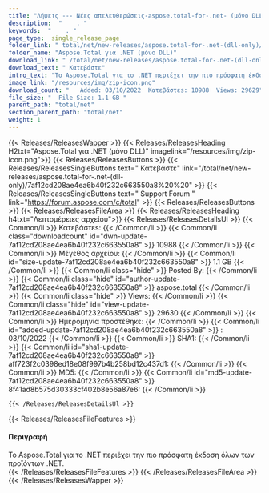 ```yaml
---
title: "Λήψεις --- Νέες απελευθερώσεις-aspose.total-for-.net- (μόνο DLL)." 
description:  "    . " 
keywords:  "    . " 
page_type:  single_release_page
folder_link: " total/net/new-releases/aspose.total-for-.net-(dll-only)/"
folder_name: "Aspose.Total για .NET (μόνο DLL)"
download_link: " /total/net/new-releases/aspose.total-for-.net-(dll-only)/7af12cd208ae4ea6b40f232c663550a8"
download_text: " Κατεβάστε"
intro_text: "Το Aspose.Total για το .NET περιέχει την πιο πρόσφατη έκδοση όλων των προϊόντων .NET."
image_link: "/resources/img/zip-icon.png"
download_count: "   Added: 03/10/2022  Κατεβάστεs: 10988  Views: 29629"
file_size: "  File Size: 1.1 GB "
parent_path: "total/net"
section_parent_path: "total/net"
weight: 1
---
```


{{< Releases/ReleasesWapper >}}
  {{< Releases/ReleasesHeading H2txt="Aspose.Total για .NET (μόνο DLL)" imagelink="/resources/img/zip-icon.png">}}
  {{< Releases/ReleasesButtons >}}
    {{< Releases/ReleasesSingleButtons text=" Κατεβάστε" link="/total/net/new-releases/aspose.total-for-.net-(dll-only)/7af12cd208ae4ea6b40f232c663550a8%20%20" >}}
    {{< Releases/ReleasesSingleButtons text=" Support Forum " link="https://forum.aspose.com/c/total" >}}
  {{< Releases/ReleasesButtons >}}
  {{< Releases/ReleasesFileArea >}}
    {{< Releases/ReleasesHeading h4txt="Λεπτομέρειες αρχείου">}}
    {{< Releases/ReleasesDetailsUl >}}
            {{< Common/li  >}} Κατεβάστεs: {{< /Common/li >}} 
      {{< Common/li class="downloadcount" id="dwn-update-7af12cd208ae4ea6b40f232c663550a8" >}} 10988 {{< /Common/li >}} 
      {{< Common/li  >}} Μέγεθος αρχείου: {{< /Common/li >}} 
      {{< Common/li id="size-update-7af12cd208ae4ea6b40f232c663550a8" >}} 1.1 GB {{< /Common/li >}} 
      {{< Common/li  class="hide" >}} Posted By: {{< /Common/li >}} 
      {{< Common/li class="hide" id="author-update-7af12cd208ae4ea6b40f232c663550a8" >}} aspose.total {{< /Common/li >}} 
      {{< Common/li class="hide"  >}} Views: {{< /Common/li >}} 
      {{< Common/li class="hide" id="view-update-7af12cd208ae4ea6b40f232c663550a8" >}} 29630 {{< /Common/li >}} 
      {{< Common/li  >}} Ημερομηνία προστέθηκε: {{< /Common/li >}} 
      {{< Common/li id="added-update-7af12cd208ae4ea6b40f232c663550a8" >}} : 03/10/2022 {{< /Common/li >}} 
      {{< Common/li  >}} SHA1: {{< /Common/li >}} 
      {{< Common/li id="sha1-update-7af12cd208ae4ea6b40f232c663550a8" >}} aff723f2c0398ed18e08f997b4b258bd12c437d1: {{< /Common/li >}} 
      {{< Common/li  >}} MD5: {{< /Common/li >}} 
      {{< Common/li id="md5-update-7af12cd208ae4ea6b40f232c663550a8" >}} 8f41ad8b575d30333cf402b8e56a87e6: {{< /Common/li >}} 

    {{< /Releases/ReleasesDetailsUl >}}

  {{< Releases/ReleasesFileFeatures >}}
      <h4>Περιγραφή</h4><div class="HTMLDescription">Το Aspose.Total για το .NET περιέχει την πιο πρόσφατη έκδοση όλων των προϊόντων .NET.</div>
  {{< /Releases/ReleasesFileFeatures >}}
 {{< /Releases/ReleasesFileArea >}}
{{< /Releases/ReleasesWapper >}}


